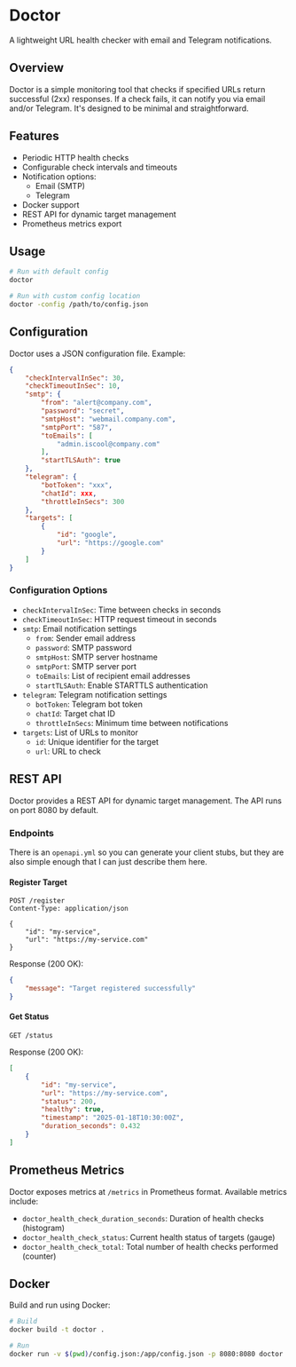 # Doctor

A lightweight URL health checker with email and Telegram notifications.

## Overview

Doctor is a simple monitoring tool that checks if specified URLs return successful (2xx) responses. If a check fails, it can notify you via email and/or Telegram. It's designed to be minimal and straightforward.

## Features

- Periodic HTTP health checks
- Configurable check intervals and timeouts
- Notification options:
  - Email (SMTP)
  - Telegram
- Docker support
- REST API for dynamic target management
- Prometheus metrics export

## Usage

```bash
# Run with default config
doctor

# Run with custom config location
doctor -config /path/to/config.json
```

## Configuration

Doctor uses a JSON configuration file. Example:

```json
{
    "checkIntervalInSec": 30,
    "checkTimeoutInSec": 10,
    "smtp": {
        "from": "alert@company.com",
        "password": "secret",
        "smtpHost": "webmail.company.com",
        "smtpPort": "587",
        "toEmails": [
            "admin.iscool@company.com"
        ],
        "startTLSAuth": true
    },
    "telegram": {
        "botToken": "xxx",
        "chatId": xxx,
        "throttleInSecs": 300
    },
    "targets": [
        {
            "id": "google",
            "url": "https://google.com"
        }
    ]
}
```

### Configuration Options

- `checkIntervalInSec`: Time between checks in seconds
- `checkTimeoutInSec`: HTTP request timeout in seconds
- `smtp`: Email notification settings
  - `from`: Sender email address
  - `password`: SMTP password
  - `smtpHost`: SMTP server hostname
  - `smtpPort`: SMTP server port
  - `toEmails`: List of recipient email addresses
  - `startTLSAuth`: Enable STARTTLS authentication
- `telegram`: Telegram notification settings
  - `botToken`: Telegram bot token
  - `chatId`: Target chat ID
  - `throttleInSecs`: Minimum time between notifications
- `targets`: List of URLs to monitor
  - `id`: Unique identifier for the target
  - `url`: URL to check

## REST API

Doctor provides a REST API for dynamic target management. The API runs on port 8080 by default.

### Endpoints

There is an `openapi.yml` so you can generate your client stubs, but they are also simple enough that I can just describe them here.

#### Register Target
```http
POST /register
Content-Type: application/json

{
    "id": "my-service",
    "url": "https://my-service.com"
}
```

Response (200 OK):
```json
{
    "message": "Target registered successfully"
}
```

#### Get Status
```http
GET /status
```

Response (200 OK):
```json
[
    {
        "id": "my-service",
        "url": "https://my-service.com",
        "status": 200,
        "healthy": true,
        "timestamp": "2025-01-18T10:30:00Z",
        "duration_seconds": 0.432
    }
]
```

## Prometheus Metrics

Doctor exposes metrics at `/metrics` in Prometheus format. Available metrics include:

- `doctor_health_check_duration_seconds`: Duration of health checks (histogram)
- `doctor_health_check_status`: Current health status of targets (gauge)
- `doctor_health_check_total`: Total number of health checks performed (counter)

## Docker

Build and run using Docker:

```bash
# Build
docker build -t doctor .

# Run
docker run -v $(pwd)/config.json:/app/config.json -p 8080:8080 doctor
```